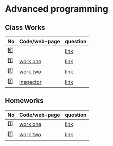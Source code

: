 # Advanced programming

## Class Works

| No    | Code/web-page                        | question                                                              |
| ----- | ------------------------------------ | --------------------------------------------------------------------- |
|:zero:|[]()|[link](https://groups.google.com/forum/#!topic/fsmvu-mae/1gn41Vtkj6Y)|
| :one: | [work one](JSuniWork/CW1.html)       | [link](https://groups.google.com/forum/#!topic/fsmvu-mae/IvKDmXMwrM8) |
| :two: | [work two](JSuniWork/CW2/roadMap.md) | [link](https://groups.google.com/forum/#!topic/fsmvu-mae/hwM_bADloQU) |
|   :three:    |   [inspector](JSuniWork/index.html)                                   |                                              [link](https://groups.google.com/forum/#!topic/fsmvu-mae/-5ONDWb77fY)

## Homeworks

| No | Code/web-page | question |
| -- | ----  |--- |
|  :one: |          [work one](/JSuniWork/HW1.html)     |[link](https://groups.google.com/forum/#!topic/fsmvu-mae/9zz_tXebdb0)|
|  :two: |          [work two](/JSuniWork/HW2/Database.html)     |[link](https://groups.google.com/d/msg/fsmvu-mae/9zz_tXebdb0/EwhcpcJ9BgAJ)|
